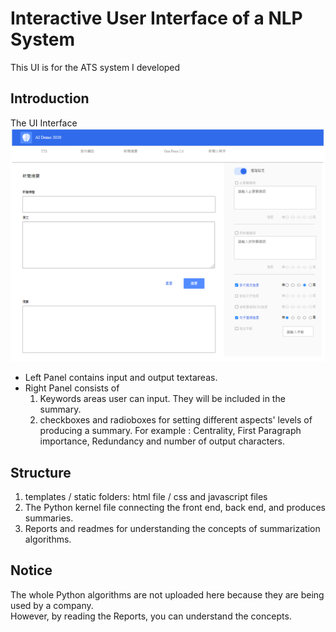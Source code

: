 # Interactive User Interface of a NLP System
This UI is for the ATS system I developed

## Introduction
The UI Interface
![UI Screen Shot](/static/img/ScreenShot.png)

* Left Panel contains input and output textareas.
* Right Panel consists of 
  1. Keywords areas user can input. They will be included in the summary.
  2. checkboxes and radioboxes for setting different aspects' levels of producing a summary.
    For example : Centrality, First Paragraph importance, Redundancy and number of output characters.

## Structure
1. templates / static folders: html file / css and javascript files
2. The Python kernel file connecting the front end, back end, and produces summaries.
3. Reports and readmes for understanding the concepts of summarization algorithms.

## Notice
The whole Python algorithms are not uploaded here because they are being used by a company.  
However, by reading the Reports, you can understand the concepts.
